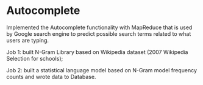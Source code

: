 # Autocomplete
Implemented the Autocomplete functionality with MapReduce that is used by Google search engine to predict possible search terms related to what users are typing.

Job 1: built N-Gram Library based on Wikipedia dataset (2007 Wikipedia Selection for schools); 

Job 2: built a statistical language model based on N-Gram model frequency counts and wrote data to Database.
